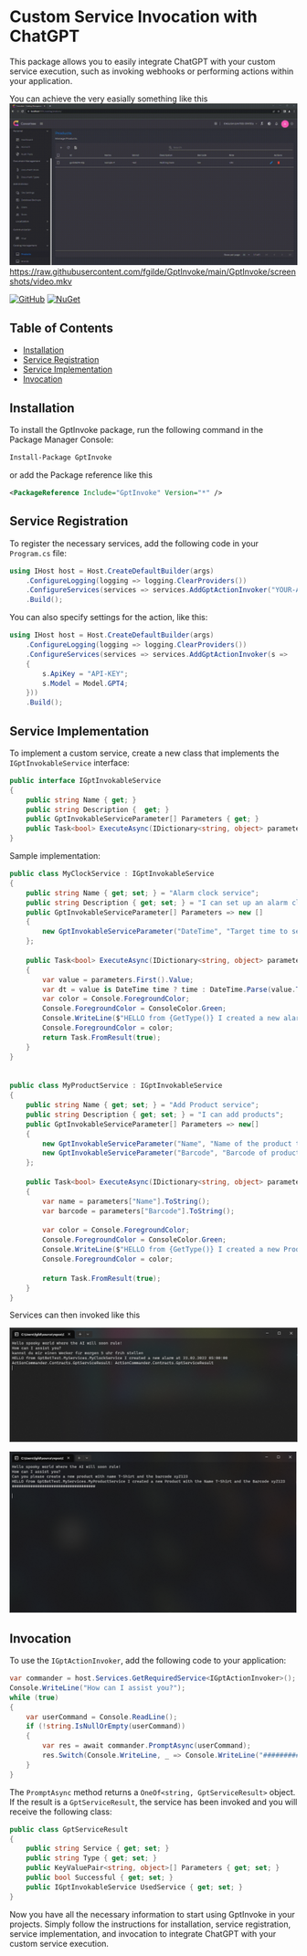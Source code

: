 # Custom Service Invocation with ChatGPT

This package allows you to easily integrate ChatGPT with your custom service execution, such as invoking webhooks or performing actions within your application.

You can achieve the very easially something like this
![SAMPLE](https://raw.githubusercontent.com/fgilde/GptInvoke/main/GptInvoke/screenshots/video.gif)
https://raw.githubusercontent.com/fgilde/GptInvoke/main/GptInvoke/screenshots/video.mkv

[![GitHub](https://img.shields.io/badge/GitHub-Source-blue)](https://github.com/fgilde/GptInvoke)
[![NuGet](https://img.shields.io/badge/NuGet-Package-blue)](https://www.nuget.org/packages/GptInvoke)

## Table of Contents
- [Installation](#installation)
- [Service Registration](#service-registration)
- [Service Implementation](#service-implementation)
- [Invocation](#invocation)

## Installation

To install the GptInvoke package, run the following command in the Package Manager Console:

```bash
Install-Package GptInvoke
```

or add the Package reference like this 
```xml
<PackageReference Include="GptInvoke" Version="*" />
```

## Service Registration

To register the necessary services, add the following code in your `Program.cs` file:

```csharp
using IHost host = Host.CreateDefaultBuilder(args)
    .ConfigureLogging(logging => logging.ClearProviders())
    .ConfigureServices(services => services.AddGptActionInvoker("YOUR-API-KEY"))
    .Build();
```

You can also specify settings for the action, like this:

```csharp
using IHost host = Host.CreateDefaultBuilder(args)
    .ConfigureLogging(logging => logging.ClearProviders())
    .ConfigureServices(services => services.AddGptActionInvoker(s =>
    {
        s.ApiKey = "API-KEY";
        s.Model = Model.GPT4;
    }))
    .Build();
```

## Service Implementation

To implement a custom service, create a new class that implements the `IGptInvokableService` interface:

```csharp
public interface IGptInvokableService
{
    public string Name { get; }
    public string Description {  get; }
    public GptInvokableServiceParameter[] Parameters { get; }
    public Task<bool> ExecuteAsync(IDictionary<string, object> parameters);
}
```

Sample implementation:

```csharp
public class MyClockService : IGptInvokableService
{
    public string Name { get; set; } = "Alarm clock service";
    public string Description { get; set; } = "I can set up an alarm clock";
    public GptInvokableServiceParameter[] Parameters => new []
    {
        new GptInvokableServiceParameter("DateTime", "Target time to set alarm for", typeof(DateTime), true)
    };

    public Task<bool> ExecuteAsync(IDictionary<string, object> parameters)
    {
        var value = parameters.First().Value;
        var dt = value is DateTime time ? time : DateTime.Parse(value.ToString());
        var color = Console.ForegroundColor;
        Console.ForegroundColor = ConsoleColor.Green;
        Console.WriteLine($"HELLO from {GetType()} I created a new alarm at {dt}"); 
        Console.ForegroundColor = color;
        return Task.FromResult(true);
    }
}


public class MyProductService : IGptInvokableService
{
    public string Name { get; set; } = "Add Product service";
    public string Description { get; set; } = "I can add products";
    public GptInvokableServiceParameter[] Parameters => new[]
    {
        new GptInvokableServiceParameter("Name", "Name of the product to add", typeof(string), true),
        new GptInvokableServiceParameter("Barcode", "Barcode of product", typeof(string), true)
    };

    public Task<bool> ExecuteAsync(IDictionary<string, object> parameters)
    {
        var name = parameters["Name"].ToString();
        var barcode = parameters["Barcode"].ToString();

        var color = Console.ForegroundColor;
        Console.ForegroundColor = ConsoleColor.Green;
        Console.WriteLine($"HELLO from {GetType()} I created a new Product with the Name {name} and the Barcode {barcode}");
        Console.ForegroundColor = color;

        return Task.FromResult(true);
    }
}
```

Services can then invoked like this 

![Screenshot](https://raw.githubusercontent.com/fgilde/GptInvoke/main/GptInvoke/screenshots/Clock_DE.png)

![Screenshot](https://raw.githubusercontent.com/fgilde/GptInvoke/main/GptInvoke/screenshots/Product_EN.png)


## Invocation

To use the `IGptActionInvoker`, add the following code to your application:

```csharp
var commander = host.Services.GetRequiredService<IGptActionInvoker>();
Console.WriteLine("How can I assist you?");
while (true)
{
    var userCommand = Console.ReadLine();
    if (!string.IsNullOrEmpty(userCommand))
    {
        var res = await commander.PromptAsync(userCommand);
        res.Switch(Console.WriteLine, _ => Console.WriteLine("####################################" + Environment.NewLine));
    }
}
```

The `PromptAsync` method returns a `OneOf<string, GptServiceResult>` object. If the result is a `GptServiceResult`, the service has been invoked and you will receive the following class:

```csharp
public class GptServiceResult
{
    public string Service { get; set; }
    public string Type { get; set; }
    public KeyValuePair<string, object>[] Parameters { get; set; }
    public bool Successful { get; set; }
    public IGptInvokableService UsedService { get; set; }
}
```

Now you have all the necessary information to start using GptInvoke in your projects. Simply follow the instructions for installation, service registration, service implementation, and invocation to integrate ChatGPT with your custom service execution.
